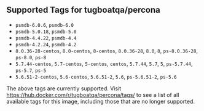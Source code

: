 ## Supported Tags for tugboatqa/percona

* `psmdb-6.0.6`, `psmdb-6.0`
* `psmdb-5.0.18`, `psmdb-5.0`
* `psmdb-4.4.22`, `psmdb-4.4`
* `psmdb-4.2.24`, `psmdb-4.2`
* `8.0.36-28-centos`, `8.0-centos`, `8-centos`, `8.0.36-28`, `8.0`, `8`, `ps-8.0.36-28`, `ps-8.0`, `ps-8`
* `5.7.44-centos`, `5.7-centos`, `5-centos`, `centos`, `5.7.44`, `5.7`, `5`, `ps-5.7.44`, `ps-5.7`, `ps-5`
* `5.6.51-2-centos`, `5.6-centos`, `5.6.51-2`, `5.6`, `ps-5.6.51-2`, `ps-5.6`

The above tags are currently supported. Visit https://hub.docker.com/r/tugboatqa/percona/tags/ to see a list of all available tags for this image, including those that are no longer supported.
